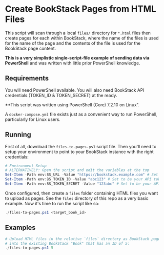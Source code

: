 # Create BookStack Pages from HTML Files

This script will scan through a local `files/` directory for `*.html` files then create pages for each within BookStack, where the name of the files is used for the name of the page and the contents of the file is used for the BookStack page content.

**This is a very simplistic single-script-file example of sending data via PowerShell** and was written with little prior PowerShell knowledge.

## Requirements

You will need PowerShell available.
You will also need BookStack API credentials (TOKEN_ID & TOKEN_SECRET) at the ready.

**This script was written using PowerShell (Core) 7.2.10 on Linux".

A `docker-compose.yml` file exists just as a convenient way to run PowerShell, particularly for Linux users. 

## Running

First of all, download the `files-to-pages.ps1` script file.
Then you'll need to setup your environment to point to your BookStack instance with the right credentials:

```powershell
# Environment Setup
# ALTERNATIVELY: Open the script and edit the variables at the top
Set-Item -Path env:BS_URL -Value "https://bookstack.example.com" # Set to be your BookStack base URL
Set-Item -Path env:BS_TOKEN_ID -Value "abc123" # Set to be your API token_id
Set-Item -Path env:BS_TOKEN_SECRET -Value "123abc" # Set to be your API token_secret
```

Once configured, then create a `files` folder containing HTML files you want to upload as pages. See the `files` directory of this repo as a very basic example.
Now it's time to run the script like so:

```powershell
./files-to-pages.ps1 <target_book_id>
```

## Examples

```powershell
# Upload HTML files in the relative `files` directory as BookStack pages
# into the existing BookStack "Book" that has an ID of 5:
./files-to-pages.ps1 5
```